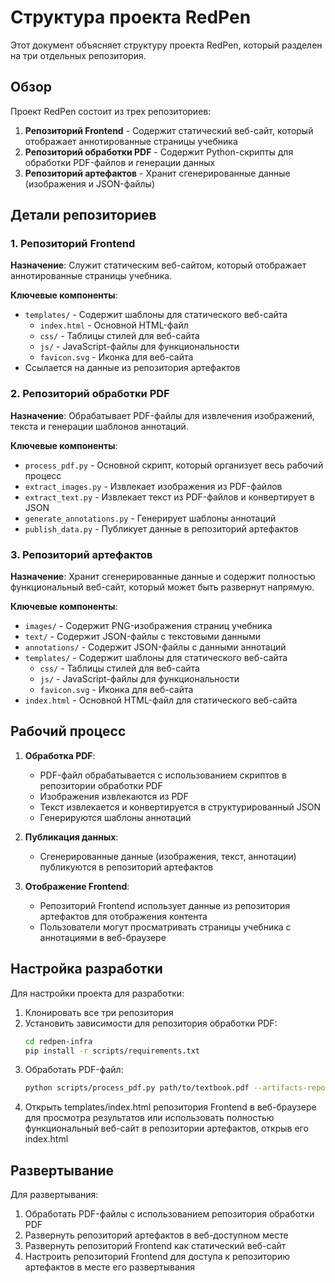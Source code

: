 # Структура проекта RedPen

Этот документ объясняет структуру проекта RedPen, который разделен на три отдельных репозитория.

## Обзор

Проект RedPen состоит из трех репозиториев:

1. **Репозиторий Frontend** - Содержит статический веб-сайт, который отображает аннотированные страницы учебника
2. **Репозиторий обработки PDF** - Содержит Python-скрипты для обработки PDF-файлов и генерации данных
3. **Репозиторий артефактов** - Хранит сгенерированные данные (изображения и JSON-файлы)

## Детали репозиториев

### 1. Репозиторий Frontend

**Назначение**: Служит статическим веб-сайтом, который отображает аннотированные страницы учебника.

**Ключевые компоненты**:
- `templates/` - Содержит шаблоны для статического веб-сайта
  - `index.html` - Основной HTML-файл
  - `css/` - Таблицы стилей для веб-сайта
  - `js/` - JavaScript-файлы для функциональности
  - `favicon.svg` - Иконка для веб-сайта
- Ссылается на данные из репозитория артефактов

### 2. Репозиторий обработки PDF

**Назначение**: Обрабатывает PDF-файлы для извлечения изображений, текста и генерации шаблонов аннотаций.

**Ключевые компоненты**:
- `process_pdf.py` - Основной скрипт, который организует весь рабочий процесс
- `extract_images.py` - Извлекает изображения из PDF-файлов
- `extract_text.py` - Извлекает текст из PDF-файлов и конвертирует в JSON
- `generate_annotations.py` - Генерирует шаблоны аннотаций
- `publish_data.py` - Публикует данные в репозиторий артефактов

### 3. Репозиторий артефактов

**Назначение**: Хранит сгенерированные данные и содержит полностью функциональный веб-сайт, который может быть развернут напрямую.

**Ключевые компоненты**:
- `images/` - Содержит PNG-изображения страниц учебника
- `text/` - Содержит JSON-файлы с текстовыми данными
- `annotations/` - Содержит JSON-файлы с данными аннотаций
- `templates/` - Содержит шаблоны для статического веб-сайта
  - `css/` - Таблицы стилей для веб-сайта
  - `js/` - JavaScript-файлы для функциональности
  - `favicon.svg` - Иконка для веб-сайта
- `index.html` - Основной HTML-файл для статического веб-сайта

## Рабочий процесс

1. **Обработка PDF**:
   - PDF-файл обрабатывается с использованием скриптов в репозитории обработки PDF
   - Изображения извлекаются из PDF
   - Текст извлекается и конвертируется в структурированный JSON
   - Генерируются шаблоны аннотаций

2. **Публикация данных**:
   - Сгенерированные данные (изображения, текст, аннотации) публикуются в репозиторий артефактов

3. **Отображение Frontend**:
   - Репозиторий Frontend использует данные из репозитория артефактов для отображения контента
   - Пользователи могут просматривать страницы учебника с аннотациями в веб-браузере

## Настройка разработки

Для настройки проекта для разработки:

1. Клонировать все три репозитория
2. Установить зависимости для репозитория обработки PDF:
   ```bash
   cd redpen-infra
   pip install -r scripts/requirements.txt
   ```
3. Обработать PDF-файл:
   ```bash
   python scripts/process_pdf.py path/to/textbook.pdf --artifacts-repo ../redpen-publish
   ```
4. Открыть templates/index.html репозитория Frontend в веб-браузере для просмотра результатов или использовать полностью функциональный веб-сайт в репозитории артефактов, открыв его index.html

## Развертывание

Для развертывания:

1. Обработать PDF-файлы с использованием репозитория обработки PDF
2. Развернуть репозиторий артефактов в веб-доступном месте
3. Развернуть репозиторий Frontend как статический веб-сайт
4. Настроить репозиторий Frontend для доступа к репозиторию артефактов в месте его развертывания